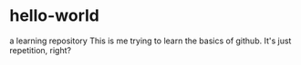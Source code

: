 # hello-world
a learning repository
This is me trying to learn the basics of github. 
It's just repetition, right?
